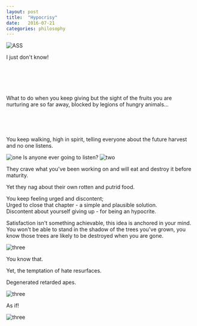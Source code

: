```yaml
---
layout: post
title:  "Hypocrisy"
date:   2016-07-21
categories: philosophy
---
```


![ASS]({{site.baseurl}}/assets/arts/art13.jpg)

I just don't know!  
<pre>




</pre>
What to do when you keep giving but the sight of the fruits you are nurturing
are so far away, blocked by legions of hungry animals...
<pre>



</pre>
You keep walking, high in spirit, telling everyone about the future harvest and
no one listens.

![one]({{site.baseurl}}/assets/arts/art38.jpg)
Is anyone ever going to listen?
![two]({{site.baseurl}}/assets/arts/art21.jpg)

They crave what you've been working on and will eat and destroy it before maturity.

Yet they nag about their own rotten and putrid food.



You keep feeling urged and discontent;   
Urged to close that chapter - a simple and plausible solution.  
Discontent about yourself giving up - for being an hypocrite.


Satisfaction isn't something achievable, this idea is anchored in your mind.
You won't be able to stand in the shadow of the trees you've grown, you know
those trees are likely to be destroyed when you are gone.  

![three]({{site.baseurl}}/assets/arts/art48.jpg)

You know that.


Yet, the temptation of hate resurfaces.


Degenerated retarded apes.

![three]({{site.baseurl}}/assets/arts/art6.jpg)


As if!   

![three]({{site.baseurl}}/assets/arts/art71.jpg)
